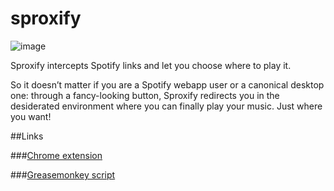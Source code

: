 sproxify
========
![image](http://raw.github.com/sirLisko/sproxify/master/images/sproxify-icon.png)

Sproxify intercepts Spotify links and let you choose where to play it.

So it doesn’t matter if you are a Spotify webapp user or a canonical desktop one: through a fancy-looking button, Sproxify redirects you in the desiderated environment where you can finally play your music. Just where you want!

##Links

###[Chrome extension](https://chrome.google.com/webstore/detail/sproxify/kiohegnpcjpnamjjlobofaiegnpnepnc?utm_source=chrome-ntp-icon)

###[Greasemonkey script](http://userscripts.org/scripts/show/157925)

